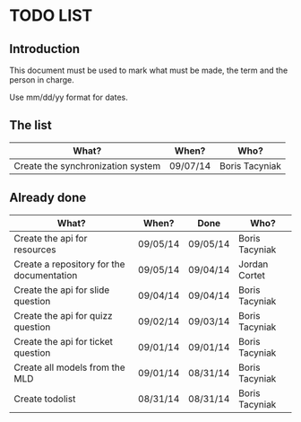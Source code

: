 # TODO LIST

## Introduction

This document must be used to mark what must be made, the term and the person in charge.

Use mm/dd/yy format for dates.

## The list

What?                                                        | When?  | Who?
-------------------------------------------------------------|--------|------
Create the synchronization system                            |09/07/14|Boris Tacyniak

## Already done

What?                                                        | When?  | Done   | Who?
-------------------------------------------------------------|--------|--------|------
Create the api for resources                                 |09/05/14|09/05/14|Boris Tacyniak
Create a repository for the documentation                    |09/05/14|09/04/14|Jordan Cortet
Create the api for slide question                            |09/04/14|09/04/14|Boris Tacyniak
Create the api for quizz question                            |09/02/14|09/03/14|Boris Tacyniak
Create the api for ticket question                           |09/01/14|09/01/14|Boris Tacyniak
Create all models from the MLD                               |09/01/14|08/31/14|Boris Tacyniak
Create todolist                                              |08/31/14|08/31/14|Boris Tacyniak
